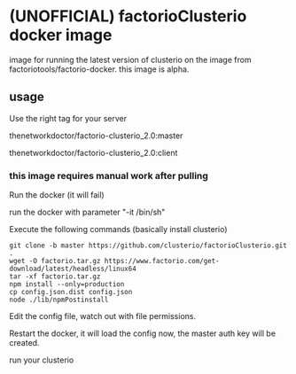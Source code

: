 # (UNOFFICIAL) factorioClusterio docker image


image for running the latest version of clusterio on the image from factoriotools/factorio-docker.
this image is alpha.

## usage
Use the right tag for your server

thenetworkdoctor/factorio-clusterio_2.0:master

thenetworkdoctor/factorio-clusterio_2.0:client

### this image requires manual work after pulling

Run the docker (it will fail)

run the docker with parameter "-it /bin/sh"

Execute the following commands (basically install clusterio)

    git clone -b master https://github.com/clusterio/factorioClusterio.git .
    wget -O factorio.tar.gz https://www.factorio.com/get-download/latest/headless/linux64
    tar -xf factorio.tar.gz
    npm install --only=production
    cp config.json.dist config.json
    node ./lib/npmPostinstall

Edit the config file, watch out with file permissions. 

Restart the docker, it will load the config now, the master auth key will be created.

run your clusterio
